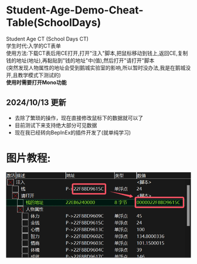 # Student-Age-Demo-Cheat-Table(SchoolDays)  
Student Age CT (School Days CT)  
学生时代:入学的CT表单  
使用方法:下载CT表后用CE打开,打开"注入"脚本,把鼠标移动到钱上,返回CE,复制钱的地址(地址),再黏贴到"钱的地址"中(值),然后打开"请打开"脚本  
(突然发现人物属性的地址会受到鹅城实验室的影响,所以暂时没办法,我是在鹅城没开,且教学模式下测试的)  
**使用时需要打开Mono功能**  
## 2024/10/13 更新  
+ 去除了繁琐的操作，现在直接修改鼠标下的数据就可以了  
+ 目前测试下来支持绝大部分可见数据  
+ 现在我已经转向BepInEx的插件开发了(就单纯学习)  
# 图片教程:  
![image](img/1.png)
